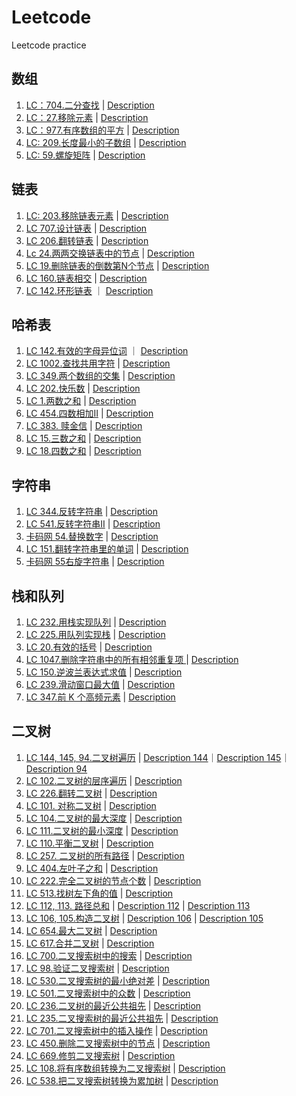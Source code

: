 # Leetcode
Leetcode practice

## 数组
1. [LC：704.二分查找](https://github.com/alstondu/lc/tree/main/704) | [Description](https://leetcode.cn/problems/binary-search/description/)
3. [LC：27.移除元素](https://github.com/alstondu/lc/tree/main/27) | [Description](https://leetcode.cn/problems/remove-element/description/)
4. [LC：977.有序数组的平方](https://github.com/alstondu/lc/tree/main/977) | [Description](https://leetcode.cn/problems/squares-of-a-sorted-array/description/)
5. [LC: 209.长度最小的子数组](https://github.com/alstondu/lc/tree/main/209) | [Description](https://leetcode.cn/problems/minimum-size-subarray-sum/description/)
6. [LC: 59.螺旋矩阵](https://github.com/alstondu/lc/tree/main/59) | [Description](https://leetcode.cn/problems/spiral-matrix-ii/description/)

## 链表
1. [LC: 203.移除链表元素](https://github.com/alstondu/lc/tree/main/203) | [Description](https://leetcode.cn/problems/remove-linked-list-elements/description/)
2. [LC 707.设计链表](https://github.com/alstondu/lc/tree/main/707) | [Description](https://leetcode.cn/problems/design-linked-list/description/)
3. [LC 206.翻转链表](https://github.com/alstondu/lc/tree/main/206) | [Description](https://leetcode.cn/problems/reverse-linked-list/description/)
4. [Lc 24.两两交换链表中的节点](https://github.com/alstondu/lc/tree/main/24) | [Description](https://leetcode.cn/problems/swap-nodes-in-pairs/description/)
5. [LC 19.删除链表的倒数第N个节点](https://github.com/alstondu/lc/tree/main/19) | [Description](https://leetcode.cn/problems/remove-nth-node-from-end-of-list/description/)
6. [LC 160.链表相交](https://github.com/alstondu/lc/tree/main/160) | [Description](https://leetcode.cn/problems/intersection-of-two-linked-lists/description/)
7. [LC 142.环形链表](https://github.com/alstondu/lc/tree/main/142) ｜ [Description](https://leetcode.cn/problems/linked-list-cycle-ii/description/)

## 哈希表
1. [LC 142.有效的字母异位词](https://github.com/alstondu/lc/tree/main/242) ｜ [Description](https://leetcode.cn/problems/valid-anagram/description/)
2. [LC 1002.查找共用字符](https://github.com/alstondu/lc/tree/main/1002) | [Description](https://leetcode.cn/problems/find-common-characters/description/)
3. [LC 349.两个数组的交集](https://github.com/alstondu/lc/tree/main/349) | [Description](https://leetcode.cn/problems/intersection-of-two-arrays/description/)
4. [LC 202.快乐数](https://github.com/alstondu/lc/tree/main/202) | [Description](https://leetcode.cn/problems/happy-number/)
5. [LC 1.两数之和](https://github.com/alstondu/lc/tree/main/1) | [Description](https://leetcode.cn/problems/two-sum/description/)
6. [LC 454.四数相加II](https://github.com/alstondu/lc/tree/main/454) | [Description](https://leetcode.cn/problems/4sum-ii/description/)
7. [LC 383. 赎金信](https://github.com/alstondu/lc/tree/main/383) | [Description](https://leetcode.cn/problems/ransom-note/description/)
8. [LC 15.三数之和](https://github.com/alstondu/lc/tree/main/15) | [Description](https://leetcode.cn/problems/3sum/description/)
9. [LC 18.四数之和](https://github.com/alstondu/lc/tree/main/18) | [Description](https://leetcode.cn/problems/4sum/description/)

## 字符串
1. [LC 344.反转字符串](https://github.com/alstondu/lc/tree/main/344) | [Description](https://leetcode.cn/problems/reverse-string/description/)
2. [LC 541.反转字符串II](https://github.com/alstondu/lc/tree/main/541) | [Description](https://leetcode.cn/problems/reverse-string-ii/description/)
3. [卡码网 54.替换数字](https://github.com/alstondu/lc/tree/main/km54) | [Description](https://kamacoder.com/problempage.php?pid=1064)
4. [LC 151.翻转字符串里的单词](https://github.com/alstondu/lc/tree/main/151) | [Description](https://leetcode.cn/problems/reverse-words-in-a-string/description/)
5. [卡码网 55右旋字符串](https://github.com/alstondu/lc/tree/main/km55) | [Description](https://kamacoder.com/problempage.php?pid=1065)

## 栈和队列
1. [LC 232.用栈实现队列](https://github.com/alstondu/lc/tree/main/232) | [Description](https://leetcode.cn/problems/implement-queue-using-stacks/description/)
2. [LC 225.用队列实现栈](https://github.com/alstondu/lc/tree/main/225) | [Description](https://leetcode.cn/problems/implement-stack-using-queues/description/)
3. [LC 20.有效的括号](https://github.com/alstondu/lc/tree/main/20) | [Description](https://leetcode.cn/problems/valid-parentheses/description/)
4. [LC 1047.删除字符串中的所有相邻重复项
](https://github.com/alstondu/lc/tree/main/1047) | [Description](https://leetcode.cn/problems/remove-all-adjacent-duplicates-in-string/description/)
5. [LC 150.逆波兰表达式求值](https://github.com/alstondu/lc/tree/main/150) | [Description](https://leetcode.cn/problems/evaluate-reverse-polish-notation/description/)
6. [LC 239.滑动窗口最大值](https://github.com/alstondu/lc/tree/main/239) | [Description](https://leetcode.cn/problems/sliding-window-maximum/description/)
7. [LC 347.前 K 个高频元素](https://github.com/alstondu/lc/tree/main/347) | [Description](https://leetcode.cn/problems/top-k-frequent-elements/description/)

## 二叉树
1. [LC 144, 145, 94.二叉树遍历](https://github.com/alstondu/lc/tree/main/144%EF%BC%8C145%EF%BC%8C94) | [Description 144](https://leetcode.cn/problems/binary-tree-preorder-traversal/description/)｜[Description 145](https://leetcode.cn/problems/binary-tree-postorder-traversal/description/)｜[Description 94](https://leetcode.cn/problems/binary-tree-inorder-traversal/description/)
2. [LC 102.二叉树的层序遍历](https://github.com/alstondu/lc/tree/main/102) | [Description](https://leetcode.cn/problems/binary-tree-level-order-traversal/)
3. [LC 226.翻转二叉树](https://github.com/alstondu/lc/tree/main/226) | [Description](https://leetcode.cn/problems/invert-binary-tree/description/)
4. [LC 101. 对称二叉树](https://github.com/alstondu/lc/tree/main/101) | [Description](https://leetcode.cn/problems/symmetric-tree/description/)
5. [LC 104.二叉树的最大深度](https://github.com/alstondu/lc/tree/main/104) | [Description](https://leetcode.cn/problems/maximum-depth-of-binary-tree/description/)
6. [LC 111.二叉树的最小深度](https://github.com/alstondu/lc/tree/main/111) | [Description](https://leetcode.cn/problems/minimum-depth-of-binary-tree/description/)
7. [LC 110.平衡二叉树](https://github.com/alstondu/lc/tree/main/110) | [Description](https://leetcode.cn/problems/balanced-binary-tree/description/)
8. [LC 257. 二叉树的所有路径](https://github.com/alstondu/lc/tree/main/257) | [Description](https://leetcode.cn/problems/binary-tree-paths/description/)
9. [LC 404.左叶子之和](https://github.com/alstondu/lc/tree/main/404) | [Description](https://leetcode.cn/problems/sum-of-left-leaves/description/)
10. [LC 222.完全二叉树的节点个数](https://github.com/alstondu/lc/tree/main/222) | [Description](https://leetcode.cn/problems/count-complete-tree-nodes/description/)
11. [LC 513.找树左下角的值](https://github.com/alstondu/lc/tree/main/513) | [Description](https://leetcode.cn/problems/find-bottom-left-tree-value/description/)
12. [LC 112, 113. 路径总和](https://github.com/alstondu/lc/tree/main/112%2C%20113) | [Description 112](https://leetcode.cn/problems/path-sum/description/) | [Description 113](https://leetcode.cn/problems/path-sum-ii/description/)
13. [LC 106, 105.构造二叉树](https://github.com/alstondu/lc/tree/main/106%2C%20105) | [Description 106](https://leetcode.cn/problems/construct-binary-tree-from-inorder-and-postorder-traversal/description/) | [Description 105](https://leetcode.cn/problems/construct-binary-tree-from-preorder-and-inorder-traversal/description/)
14. [LC 654.最大二叉树](https://github.com/alstondu/lc/tree/main/654) | [Description](https://leetcode.cn/problems/maximum-binary-tree/description/)
15. [LC 617.合并二叉树](https://github.com/alstondu/lc/tree/main/617) | [Description](https://leetcode.cn/problems/merge-two-binary-trees/description/)
16. [LC 700.二叉搜索树中的搜索](https://github.com/alstondu/lc/tree/main/700) | [Description](https://leetcode.cn/problems/search-in-a-binary-search-tree/description/)
17. [LC 98.验证二叉搜索树](https://github.com/alstondu/lc/tree/main/98) | [Description](https://leetcode.cn/problems/validate-binary-search-tree/description/)
18. [LC 530.二叉搜索树的最小绝对差](https://github.com/alstondu/lc/tree/main/530) | [Description](https://leetcode.cn/problems/minimum-absolute-difference-in-bst/description/)
19. [LC 501.二叉搜索树中的众数](https://github.com/alstondu/lc/tree/main/501) | [Description](https://leetcode.cn/problems/find-mode-in-binary-search-tree/description/)
20. [LC 236.二叉树的最近公共祖先](https://github.com/alstondu/lc/tree/main/236) | [Description](https://leetcode.cn/problems/lowest-common-ancestor-of-a-binary-tree/description/)
21. [LC 235.二叉搜索树的最近公共祖先](https://github.com/alstondu/lc/tree/main/235) | [Description](https://leetcode.cn/problems/lowest-common-ancestor-of-a-binary-search-tree/description/)
22. [LC 701.二叉搜索树中的插入操作](https://github.com/alstondu/lc/tree/main/701) | [Description](https://leetcode.cn/problems/insert-into-a-binary-search-tree/description/)
23. [LC 450.删除二叉搜索树中的节点](https://github.com/alstondu/lc/tree/main/450) | [Description](https://leetcode.cn/problems/delete-node-in-a-bst/description/)
24. [LC 669.修剪二叉搜索树](https://github.com/alstondu/lc/tree/main/669) | [Description](https://leetcode.cn/problems/trim-a-binary-search-tree/description/)
25. [LC 108.将有序数组转换为二叉搜索树](https://github.com/alstondu/lc/tree/main/108) | [Description](https://leetcode.cn/problems/convert-sorted-array-to-binary-search-tree/description/)
26. [LC 538.把二叉搜索树转换为累加树](https://github.com/alstondu/lc/tree/main/538) | [Description](https://leetcode.cn/problems/convert-bst-to-greater-tree/description/)
